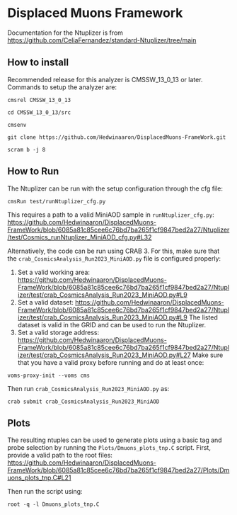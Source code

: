 # Displaced Muons Framework

Documentation for the Ntuplizer is from https://github.com/CeliaFernandez/standard-Ntuplizer/tree/main
## How to install

Recommended release for this analyzer is CMSSW_13_0_13 or later. Commands to setup the analyzer are:

```
cmsrel CMSSW_13_0_13

cd CMSSW_13_0_13/src

cmsenv

git clone https://github.com/Hedwinaaron/DisplacedMuons-FrameWork.git

scram b -j 8
```
## How to Run 

The Ntuplizer can be run with the setup configuration through the cfg file:

```
cmsRun test/runNtuplizer_cfg.py
```

This requires a path to a valid MiniAOD sample in `runNtuplizer_cfg.py`:
https://github.com/Hedwinaaron/DisplacedMuons-FrameWork/blob/6085a81c85cee6c76bd7ba265f1cf9847bed2a27/Ntuplizer/test/Cosmics_runNtuplizer_MiniAOD_cfg.py#L32

Alternatively, the code can be run using CRAB 3. For this, make sure that the `crab_CosmicsAnalysis_Run2023_MiniAOD.py` file is configured properly:
1. Set a valid working area:
https://github.com/Hedwinaaron/DisplacedMuons-FrameWork/blob/6085a81c85cee6c76bd7ba265f1cf9847bed2a27/Ntuplizer/test/crab_CosmicsAnalysis_Run2023_MiniAOD.py#L9
2. Set a valid dataset:
https://github.com/Hedwinaaron/DisplacedMuons-FrameWork/blob/6085a81c85cee6c76bd7ba265f1cf9847bed2a27/Ntuplizer/test/crab_CosmicsAnalysis_Run2023_MiniAOD.py#L9
   The listed dataset is valid in the GRID and can be used to run the Ntuplizer.
3. Set a valid storage address:
https://github.com/Hedwinaaron/DisplacedMuons-FrameWork/blob/6085a81c85cee6c76bd7ba265f1cf9847bed2a27/Ntuplizer/test/crab_CosmicsAnalysis_Run2023_MiniAOD.py#L27
Make sure that you have a valid proxy before running and do at least once:

```
voms-proxy-init --voms cms
```
Then run  `crab_CosmicsAnalysis_Run2023_MiniAOD.py` as:
```
crab submit crab_CosmicsAnalysis_Run2023_MiniAOD
```
## Plots
The resulting ntuples can be used to generate plots using a basic tag and probe selection by running the `Plots/Dmuons_plots_tnp.C` script. First, provide a valid path to the root files:
https://github.com/Hedwinaaron/DisplacedMuons-FrameWork/blob/6085a81c85cee6c76bd7ba265f1cf9847bed2a27/Plots/Dmuons_plots_tnp.C#L21

Then run the script using:
```
root -q -l Dmuons_plots_tnp.C
```
